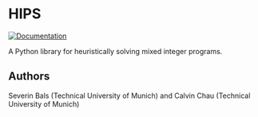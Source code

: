 # HIPS
[![Documentation](https://github.com/cxlvinchau/hips/actions/workflows/main.yml/badge.svg)](https://github.com/cxlvinchau/hips)

A Python library for heuristically solving mixed integer programs.

## Authors
Severin Bals (Technical University of Munich) and Calvin Chau (Technical University of Munich)
